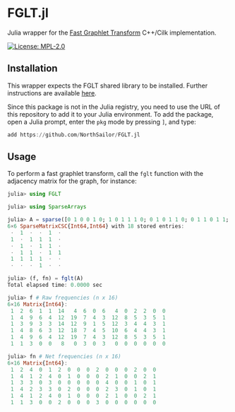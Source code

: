 # FGLT.jl

Julia wrapper for the [Fast Graphlet Transform](https://github.com/fcdimitr/fglt) C++/Cilk implementation.

[![License: MPL-2.0](https://img.shields.io/github/license/NorthSailor/FGLT.jl)](https://www.mozilla.org/en-US/MPL/)

## Installation

This wrapper expects the FGLT shared library to be installed.
Further instructions are available [here](https://github.com/fcdimitr/fglt#installation).

Since this package is not in the Julia registry, you need to use the URL of this repository to add it to your Julia environment.
To add the package, open a Julia prompt, enter the `pkg` mode by pressing `]`, and type:

```julia
add https://github.com/NorthSailor/FGLT.jl
```

## Usage

To perform a fast graphlet transform, call the `fglt` function with the adjacency matrix for the graph, for instance:

```julia
julia> using FGLT

julia> using SparseArrays

julia> A = sparse([0 1 0 0 1 0; 1 0 1 1 1 0; 0 1 0 1 1 0; 0 1 1 0 1 1; 1 1 1 1 0 0; 0 0 0 1 0 0])
6×6 SparseMatrixCSC{Int64,Int64} with 18 stored entries:
 ⋅  1  ⋅  ⋅  1  ⋅
 1  ⋅  1  1  1  ⋅
 ⋅  1  ⋅  1  1  ⋅
 ⋅  1  1  ⋅  1  1
 1  1  1  1  ⋅  ⋅
 ⋅  ⋅  ⋅  1  ⋅  ⋅

julia> (f, fn) = fglt(A)
Total elapsed time: 0.0000 sec

julia> f # Raw frequencies (n x 16)
6×16 Matrix{Int64}:
 1  2  6  1  1  14   4  6  0  6   4  0  2  2  0  0
 1  4  9  6  4  12  19  7  4  3  12  8  5  3  5  1
 1  3  9  3  3  14  12  9  1  5  12  3  4  4  3  1
 1  4  8  6  3  12  18  7  4  5  10  6  4  4  3  1
 1  4  9  6  4  12  19  7  4  3  12  8  5  3  5  1
 1  1  3  0  0   8   0  3  0  3   0  0  0  0  0  0

julia> fn # Net frequencies (n x 16)
6×16 Matrix{Int64}:
 1  2  4  0  1  2  0  0  0  2  0  0  0  2  0  0
 1  4  1  2  4  0  1  0  0  0  2  1  0  0  2  1
 1  3  3  0  3  0  0  0  0  0  4  0  0  1  0  1
 1  4  2  3  3  0  2  0  0  0  2  3  0  1  0  1
 1  4  1  2  4  0  1  0  0  0  2  1  0  0  2  1
 1  1  3  0  0  2  0  0  0  3  0  0  0  0  0  0
```

